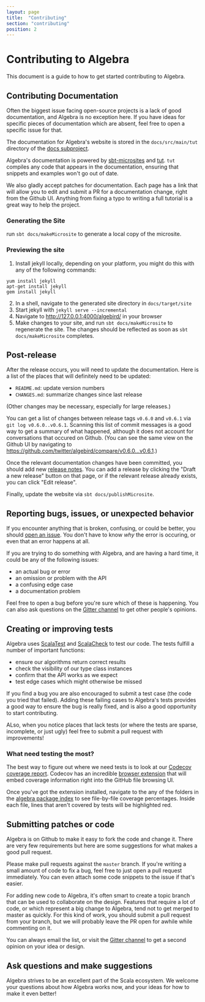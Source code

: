 ```yaml
---
layout: page
title:  "Contributing"
section: "contributing"
position: 2
---
```


# Contributing to Algebra

This document is a guide to how to get started contributing to Algebra.

## Contributing Documentation

Often the biggest issue facing open-source projects is a lack of good documentation, and Algebra is no exception here. If you have ideas for specific pieces of documentation which are absent, feel free to open a specific issue for that.

The documentation for Algebra's website is stored in the `docs/src/main/tut` directory of the [docs subproject](https://github.com/typelevel/algebra/tree/master/docs).

Algebra's documentation is powered by [sbt-microsites](https://47deg.github.io/sbt-microsites/) and [tut](https://github.com/tpolecat/tut). `tut` compiles any code that appears in the documentation, ensuring that snippets and examples won't go out of date.

We also gladly accept patches for documentation. Each page has a link that will allow you to edit and submit a PR for a documentation change, right from the Github UI. Anything from fixing a typo to writing a full tutorial is a great way to help the project.

### Generating the Site

run `sbt docs/makeMicrosite` to generate a local copy of the microsite.

### Previewing the site

1. Install jekyll locally, depending on your platform, you might do this with any of the following commands:

```
yum install jekyll
apt-get install jekyll
gem install jekyll
```

2. In a shell, navigate to the generated site directory in `docs/target/site`
3. Start jekyll with `jekyll serve --incremental`
4. Navigate to http://127.0.0.1:4000/algebird/ in your browser
5. Make changes to your site, and run `sbt docs/makeMicrosite` to regenerate the site. The changes should be reflected as soon as `sbt docs/makeMicrosite` completes.

## Post-release

After the release occurs, you will need to update the documentation. Here is a list of the places that will definitely need to be updated:

 * `README.md`: update version numbers
 * `CHANGES.md`: summarize changes since last release

(Other changes may be necessary, especially for large releases.)

You can get a list of changes between release tags `v0.6.0` and `v0.6.1` via `git log v0.6.0..v0.6.1`. Scanning this list of commit messages is a good way to get a summary of what happened, although it does not account for conversations that occured on Github. (You can see the same view on the Github UI by navigating to <https://github.com/twitter/algebird/compare/v0.6.0...v0.6.1>.)

Once the relevant documentation changes have been committed, you should add new [release notes](https://github.com/typelevel/algebra/releases). You can add a release by clicking the "Draft a new release" button on that page, or if the relevant release already exists, you can click "Edit release".

Finally, update the website via `sbt docs/publishMicrosite`.

## Reporting bugs, issues, or unexpected behavior

If you encounter anything that is broken, confusing, or could be better, you should [open an issue](https://github.com/typelevel/algebra/issues). You don't have to know *why* the error is occuring, or even that an error happens at all.

If you are trying to do something with Algebra, and are having a hard time, it could be any of the following issues:

 * an actual bug or error
 * an omission or problem with the API
 * a confusing edge case
 * a documentation problem

Feel free to open a bug before you're sure which of these is happening.  You can also ask questions on the [Gitter channel](https://gitter.im/non/algebra?utm_source=badge&utm_medium=badge&utm_campaign=pr-badge&utm_content=badge) to get other people's opinions.

## Creating or improving tests

Algebra uses [ScalaTest](www.scalatest.org) and [ScalaCheck](http://scalacheck.org/) to test our code. The tests fulfill a number of important functions:

 * ensure our algorithms return correct results
 * check the visibility of our type class instances
 * confirm that the API works as we expect
 * test edge cases which might otherwise be missed

If you find a bug you are also encouraged to submit a test case (the code you tried that failed). Adding these failing cases to Algebra's tests provides a good way to ensure the bug is really fixed, and is also a good opportunity to start contributing.

ALso, when you notice places that lack tests (or where the tests are sparse, incomplete, or just ugly) feel free to submit a pull request with improvements!

### What need testing the most?

The best way to figure out where we need tests is to look at our [Codecov coverage report](https://codecov.io/github/typelevel/algebra). Codecov has an incredible [browser extension](http://docs.codecov.io/docs/browser-extension) that will embed coverage information right into the GitHub file browsing UI.

Once you've got the extension installed, navigate to the any of the folders in the [algebra package index](https://github.com/typelevel/algebra/tree/master/core/src/main/scala/algebra) to see file-by-file coverage percentages. Inside each file, lines that aren't covered by tests will be highlighted red.

## Submitting patches or code

Algebra is on Github to make it easy to fork the code and change it.  There are very few requirements but here are some suggestions for what makes a good pull request.

Please make pull requests against the `master` branch. If you're writing a small amount of code to fix a bug, feel free to just open a pull request immediately. You can even attach some code snippets to the issue if that's easier.

For adding new code to Algebra, it's often smart to create a topic branch that can be used to collaborate on the design. Features that require a lot of code, or which represent a big change to Algebra, tend not to get merged to master as quickly. For this kind of work, you should submit a pull request from your branch, but we will probably leave the PR open for awhile while commenting on it.

You can always email the list, or visit the [Gitter channel](https://gitter.im/non/algebra?utm_source=badge&utm_medium=badge&utm_campaign=pr-badge&utm_content=badge) to get a second opinion on your idea or design.

## Ask questions and make suggestions

Algebra strives to be an excellent part of the Scala ecosystem. We welcome your questions about how Algebra works now, and your ideas for how to make it even better!
